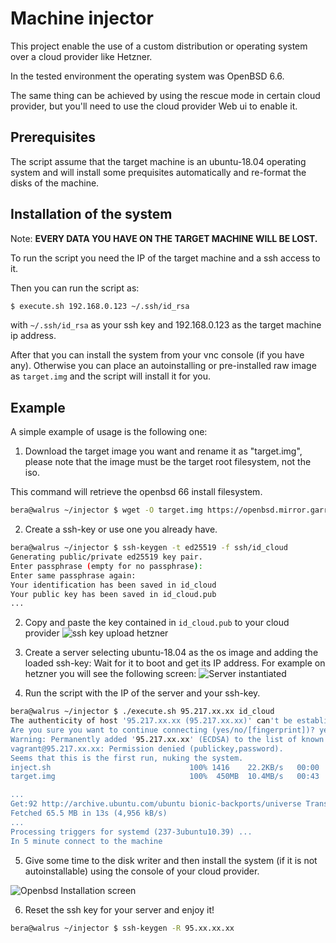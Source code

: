 # Machine injector
This project enable the use of a custom distribution or
operating system over a cloud provider like Hetzner.

In the tested environment the operating system was OpenBSD 6.6.

The same thing can be achieved by using the rescue mode in
certain cloud provider, but you'll need to use the cloud provider Web ui
to enable it.

## Prerequisites
The script assume that the target machine is an ubuntu-18.04 operating
system and will install some prequisites automatically and re-format
the disks of the machine.

## Installation of the system
Note: **EVERY DATA YOU HAVE ON THE TARGET MACHINE WILL BE LOST.**

To run the script you need the IP of the target machine and a
ssh access to it.

Then you can run the script as:
```bash
$ execute.sh 192.168.0.123 ~/.ssh/id_rsa
```
with `~/.ssh/id_rsa` as your ssh key and 192.168.0.123 as the target
machine ip address.

After that you can install the system from your vnc console (if you
have any).  Otherwise you can place an autoinstalling or pre-installed
raw image as `target.img` and the script will install it for you.

## Example
A simple example of usage is the following one:

1. Download the target image you want and rename it as "target.img", please note that
the image must be the target root filesystem, not the iso.

This command will retrieve the openbsd 66 install filesystem.
```bash
bera@walrus ~/injector $ wget -O target.img https://openbsd.mirror.garr.it/pub/OpenBSD/6.6/amd64/install66.fs
```

2. Create a ssh-key or use one you already have.
```bash
bera@walrus ~/injector $ ssh-keygen -t ed25519 -f ssh/id_cloud
Generating public/private ed25519 key pair.
Enter passphrase (empty for no passphrase):
Enter same passphrase again:
Your identification has been saved in id_cloud
Your public key has been saved in id_cloud.pub
...
```

2. Copy and paste the key contained in `id_cloud.pub` to your cloud provider
![ssh key upload hetzner](https://raw.githubusercontent.com/berdav/vm_injector/master/readme_img/hetzner_ssh_load.png)

3. Create a server selecting ubuntu-18.04 as the os image and adding the loaded ssh-key:
Wait for it to boot and get its IP address.  For example on hetzner you will see the following screen:
![Server instantiated](https://raw.githubusercontent.com/berdav/vm_injector/master/readme_img/hetzner_server.png)

4. Run the script with the IP of the server and your ssh-key.
```bash
bera@walrus ~/injector $ ./execute.sh 95.217.xx.xx id_cloud
The authenticity of host '95.217.xx.xx (95.217.xx.xx)' can't be established.
Are you sure you want to continue connecting (yes/no/[fingerprint])? yes
Warning: Permanently added '95.217.xx.xx' (ECDSA) to the list of known hosts.
vagrant@95.217.xx.xx: Permission denied (publickey,password).
Seems that this is the first run, nuking the system.
inject.sh                               100% 1416    22.2KB/s   00:00    
target.img                              100%  450MB  10.4MB/s   00:43    

...
Get:92 http://archive.ubuntu.com/ubuntu bionic-backports/universe Translation-en [1,900 B]
Fetched 65.5 MB in 13s (4,956 kB/s)
...
Processing triggers for systemd (237-3ubuntu10.39) ...
In 5 minute connect to the machine
```

5. Give some time to the disk writer and then install the system
(if it is not autoinstallable) using the console of your cloud provider.

![Openbsd Installation screen](https://raw.githubusercontent.com/berdav/vm_injector/master/readme_img/openbsd_install.png)

6. Reset the ssh key for your server and enjoy it!
```bash
bera@walrus ~/injector $ ssh-keygen -R 95.xx.xx.xx
```
